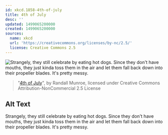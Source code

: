 ```yaml
---
id: xkcd.1858-4th-of-july
title: 4th of July
desc: ''
updated: 1499065200000
created: 1499065200000
sources:
  name: xkcd
  url: 'https://creativecommons.org/licenses/by-nc/2.5/'
  license: Creative Commons 2.5
---
```

![Strangely, they still celebrate by eating hot dogs. Since they don't have mouths, they just kinda toss them in the air and let them fall back down into their propeller blades. It's pretty messy.](https://imgs.xkcd.com/comics/4th_of_july.png)
> "[4th of July](https://xkcd.com/1858/)", by Randall Munroe, licensed under Creative Commons Attribution-NonCommercial 2.5 License

## Alt Text
Strangely, they still celebrate by eating hot dogs. Since they don't have mouths, they just kinda toss them in the air and let them fall back down into their propeller blades. It's pretty messy.
